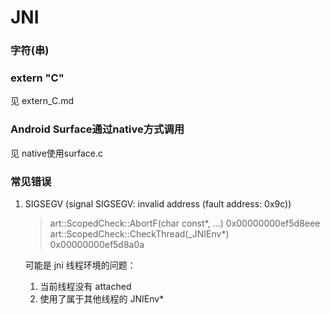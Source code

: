 # JNI



### 字符(串)



### extern "C"

见 extern_C.md



### Android Surface通过native方式调用

见 native使用surface.c





### 常见错误

1. SIGSEGV (signal SIGSEGV: invalid address (fault address: 0x9c))

   > art::ScopedCheck::AbortF(char const*, ...) 0x00000000ef5d8eee
   > art::ScopedCheck::CheckThread(_JNIEnv*) 0x00000000ef5d8a0a

   可能是 jni 线程环境的问题：

   1. 当前线程没有 attached
   2. 使用了属于其他线程的 JNIEnv*

